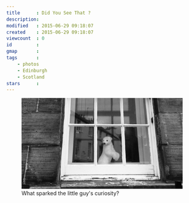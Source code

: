 ```yaml
---
title      : Did You See That ?
description: 
modified   : 2015-06-29 09:18:07
created    : 2015-06-29 09:18:07
viewcount  : 0
id         : 
gmap       : 
tags       :
    - photos
    - Edinburgh
    - Scotland
stars      : 
---
```


<figure>
    <img src="img/IMG_1364.jpg">
    <figcaption>What sparked the little guy's curiosity?</figcaption>
</figure>